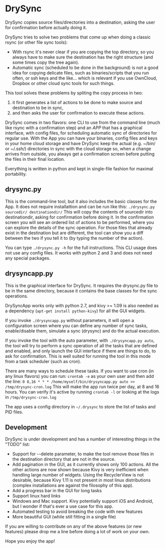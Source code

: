 # DrySync
DrySync copies source files/directories into a destination, asking the user for confirmation before actually doing it.

DrySync tries to solve two problems that come up when doing a classic rsync (or other file sync tools):
* With rsync it's never clear if you are copying the top directory, so you always have to make sure the destination has the right structure (and some times copy the tree again).
* Automatic sync (scheduled to be done in the background) is not a good idea for copying delicate files, such as binaries/scripts that you run often, or ssh keys and the like... which is relevant if you use OwnCloud, Dropbox or other cloud sync tools for such things.

This tool solves these problems by spliting the copy process in two: 
1. it first generates a list of actions to be done to make source and destination to be in sync, 
2. and then asks the user for confirmation to execute these actions.

DrySync comes in two flavors: one CLI to use from the command line (much like rsync with a confirmation step) and an *APP* that has a graphical interface, with config files, for scheduling automatic sync of directories for regular use. With the App you can have your binaries, config files and keys in your home cloud storage and have DrySync keep the actual (e.g. ~/bin/ or ~/.ssh/) directories in sync with the cloud storage so, when a change arrives from outside, you always get a confirmation screen before putting the files in their final location.

Everything is written in python and kept in single-file fashion for maximal portability.

## drysync.py

This is the command-line tool, but it also includes the basic classes for the App. It does not require installattion and can be run like this:
```./drysync.py sourcedir/ destinationdir/```
This will copy the contents of sourcedir into destinationdir, asking for confirmation before doing it. In the confirmation screen you will see an ordered list of actions to be performed, where you can explore the details of the sync operation. For those files that already exist in the destination but are different, the tool can show you a diff between the two if you tell it to (by typing the number of the action).

You can type ```./drysync.py -h``` for the full instructions. This CLI usage does not use any config files. It works with python 2 and 3 and does not need any special packages.

## drysyncapp.py

This is the graphical interface for DrySync. It requires the drysync.py file to be in the same directory, because it contains the base classes for the sync operations.

DrySyncApp works only with python 2.7, and kivy >= 1.09 is also needed as a dependency (```apt-get install python-kivy```) for all the GUI widgets.

If you invoke ```./drysyncapp.py``` without parameters, it will open a configuration screen where you can define any number of sync tasks, enable/disable them, simulate a sync (drysync) and do the actual execution. 

If you invoke the tool with the auto parameter, with ```./drysyncapp.py auto```, the tool will try to perform a sync operation of all the tasks that are defined and enabled, and only launch the GUI interface if there are things to do, to ask for confirmation. This is well suited for running the tool in this mode from a task scheduler (such as cron).

There are many ways to schedule these tasks. If you want to use cron (in any linux flavors) you can run:
```crontab -e``` as your own user and then add the line:
```0 8,16 * * * /home/myself/bin/drysyncapp.py auto >> /tmp/drysync-cron.log```
This will make the app run twice per day, at 8 and 16 hours. You can verify it's active by running ```crontab -l``` or looking at the logs in ```/tmp/drysync-cron.log```

The app uses a config directory in ```~/.drysync``` to store the list of tasks and PID files.

## Development

DrySync is under development and has a number of interesting things in the "TODO" list:
* Support for --delete parameter, to make the tool remove those files in the destination directory that are not in the source.
* Add pagination in the GUI, as it currently shows only 100 actions. All the other actions are now shown because Kivy is very inefficient when handling large number of widgets. Using the RecyclerView is not desirable, because Kivy 1.11 is not present in most linux distributions (complex installations are against the filosophy of this app).
* Add a progress bar in the GUI for long tasks
* Support linux hard links
* Windows and Mac support. Kivy potentially support iOS and Android, but I wonder if that's ever a use case for this app.
* Automated testing to avoid breaking the code with new features
* More beautiful GUI (while still fitting in a single file)

If you are willing to contribute on any of the above features (or new features) please drop me a line before doing a lot of work on your own.

Hope you enjoy the app!